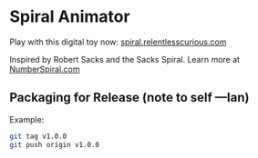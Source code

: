 # Spiral Animator

Play with this digital toy now:
[spiral.relentlesscurious.com](https://spiral.relentlesscurious.com)

Inspired by Robert Sacks and the Sacks Spiral. Learn more at [NumberSpiral.com](https://numberspiral.com/)

## Packaging for Release (note to self —Ian)

Example:

```sh
git tag v1.0.0
git push origin v1.0.0
```
